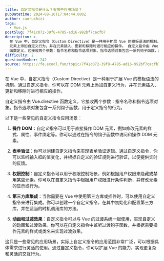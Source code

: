 ```yaml
---
title: 自定义指令是什么？有哪些应用场景？
pubDatetime: 2024-08-10T17:04:44.000Z
author: caorushizi
tags:
  - Vue.js
postSlug: 7f41c072-39f8-4785-ad16-992bf7cacfb7
description: >-
  在 Vue 中，自定义指令（Custom Directive）是一种用于扩展 Vue 的模板语法的机制。通过自定义指令，你可以在 DOM
  元素上添加自定义行为，并在元素插入、更新和移除时进行相应的操作。 自定义指令由 Vue.directive
  函数定义，它接收两个参数：指令名称和指令选项对象。指令选项对象包含一系列钩子函数，用于定义指令的行为。 以下是一些常见的自定义指令应用场景： 操作 DOM
difficulty: 2
questionNumber: 242
source: https://fe.ecool.fun/topic/7f41c072-39f8-4785-ad16-992bf7cacfb7
---
```


在 Vue 中，自定义指令（Custom Directive）是一种用于扩展 Vue 的模板语法的机制。通过自定义指令，你可以在 DOM 元素上添加自定义行为，并在元素插入、更新和移除时进行相应的操作。

自定义指令由 Vue.directive 函数定义，它接收两个参数：指令名称和指令选项对象。指令选项对象包含一系列钩子函数，用于定义指令的行为。

以下是一些常见的自定义指令应用场景：

1. **操作 DOM**：自定义指令可以用于直接操作 DOM 元素，例如修改元素的样式、属性、事件绑定等。你可以通过在指令的钩子函数中访问和操作 DOM 元素。

2. **表单验证**：你可以创建自定义指令来实现表单验证逻辑。通过自定义指令，你可以监听输入框的值变化，并根据自定义的验证规则进行验证，以便提供实时的反馈。

3. **权限控制**：自定义指令可以用于权限控制场景，例如根据用户权限来隐藏或禁用某些元素。你可以在自定义指令中根据用户权限进行条件判断，并修改元素的显示或行为。

4. **第三方库集成**：当你需要在 Vue 中使用第三方库或插件时，可以使用自定义指令来进行集成。你可以创建一个自定义指令，在其中初始化和配置第三方库，并在适当的时机调用库的方法。

5. **动画和过渡效果**：自定义指令可以与 Vue 的过渡系统一起使用，实现自定义的动画和过渡效果。你可以在自定义指令中监听过渡钩子函数，并根据需要操作元素的样式或类名来实现过渡效果。

这只是一些常见的应用场景，实际上自定义指令的应用范围非常广泛，可以根据具体需求进行灵活的使用。通过自定义指令，你可以扩展 Vue 的能力，实现更复杂和灵活的交互行为。
